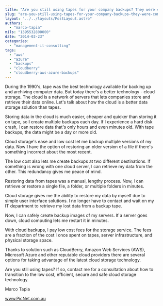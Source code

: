 ```yaml
---
title: "Are you still using tapes for your company backups? They were common in the 90's"
slug: "are-you-still-using-tapes-for-your-company-backups-they-were-common-in-the-90s"
layout: "../../layouts/PostLayout.astro"
authors: 
  - "marco-tapia"
mils: "1395532800000"
date: "2014-03-23"
categories: 
  - "management-it-consulting"
tags: 
  - "aws"
  - "azure"
  - "backups"
  - "cloudberry"
  - "cloudberry-aws-azure-backups"
---
```


During the 1990's, tape was the best technology available for backing up and archiving computer data. But today there's a better technology - cloud storage. The cloud is a network of servers that lets companies store and retrieve their data online. Let's talk about how the cloud is a better data storage solution than tapes.

Storing data in the cloud is much easier, cheaper and quicker than storing it on tape, so I create multiple backups each day. If I experience a hard disk crash, I can restore data that's only hours and even minutes old. With tape backups, the data might be a day or more old.

Cloud storage's ease and low cost let me backup multiple versions of my data. Now I have the option of restoring an older version of a file if there's something incorrect about the most recent.

The low cost also lets me create backups at two different destinations. If something is wrong with one cloud server, I can retrieve my data from the other. This redundancy gives me peace of mind.

Restoring data from tapes was a manual, lengthy process. Now, I can retrieve or restore a single file, a folder, or multiple folders in minutes.

Cloud storage gives me the ability to restore my data by myself due to simple user interface solutions. I no longer have to contact and wait on my IT department to retrieve my lost data from a backup tape.

Now, I can safely create backup images of my servers. If a server goes down, cloud computing lets me restart it in minutes.

With cloud backups, I pay low cost fees for the storage service. The fees are a fraction of the cost I once spent on tapes, server infrastructure, and physical storage space.

Thanks to solution such as CloudBerry, Amazon Web Services (AWS), Microsoft Azure and other reputable cloud providers there are several options for taking advantage of the latest cloud storage technology.

Are you still using tapes? If so, contact me for a consultation about how to transition to the low cost, efficient, secure and safe cloud storage technology.

Marco Tapia

www.PicNet.com.au
